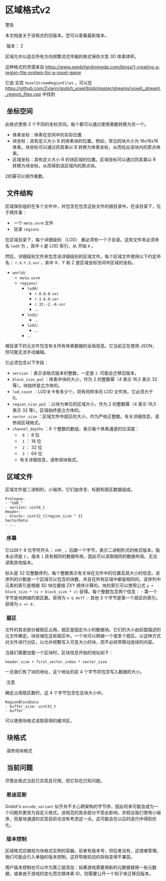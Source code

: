 
# 区域格式v2

警告

  
本文档是关于该格式的旧版本。您可以查看最新版本。

 版本： 2

  
区域允许以适合所有方向频繁流式传输的格式保存大型 3D 体素体积。  
  
这种格式的灵感来自 https://www.seedofandromeda.com/blogs/1-creating-a-region-file-system-for-a-voxel-game  
  
它由 实现 `VoxelStreamRegionFiles` ，可以在 https://github.com/Zylann/godot\_voxel/blob/master/streams/voxel\_stream\_region\_files.cpp 中找到

##  坐标空间

  
此格式使用 3 个不同的坐标空间。每个都可以通过使用乘数转换为另一个。

-     
    体素坐标：体素在空间中的实际位置
-     
    块坐标：具有定义大小 B 的体素块的位置。例如，常见的块大小为 16x16x16 体素。块坐标可以通过将其乘以 B 转换为体素坐标，从而给出该块内的原点体素。
-     
    区域坐标：具有定义大小 R 的块区域的位置。区域坐标可以通过将其乘以 R 转换为块坐标，从而得到该区域内的原点块。

  
2的幂可以用作乘数。

##  文件结构

  
区域保存组织在多个文件中，并包含在包含这些文件的根目录中。在该目录下，位于两件事：

-    一个 `meta.vxrm` 文件
-    目录 `regions`

  
在区域目录下，每个详细级别 （LOD） 都必须有一个子目录。这些文件夹必须命名 `lodX` 为 ，其中 `X` 是 LOD 索引，从 开始 `0` 。

  
然后，详细级别文件夹包含该详细级别的区域文件。每个区域文件使用以下约定命名： `r.X.Y.Z.vxr` ，其中 X、Y 和 Z 是区域坐标空间中区域的坐标。

-   `world/`
    -   `meta.vxrm`
    -   `regions/`
        -   `lod0/`
            -   `r.0.0.0.vxr`
            -   `r.1.6.0.vxr`
            -   `r.32.-2.-6.vxr`
            -   ...
        -   `lod1/`
            -   ...
        -   `lod2/`
            -   ...
        -   ...

  
根目录下的元文件包含有关所有体素数据的全局信息。它当前正在使用 JSON，但可能无法手动编辑。

  
它必须包含以下字段：

-     
    `version` ：表示该格式版本的整数。一定是 `2` .可能会迁移旧版本。
-     
    `block_size_po2` ：体素中块的大小，作为 2 的整数幂（4 表示 16,5 表示 32 等）。块始终是立方体的。
-     
    `lod_count` ：LOD关卡有多少个。将有同样多的 LOD 文件夹。它必须大于 0。
-     
    `region_size_po2` ：以块为单位的区域大小，作为 2 的整数幂（4 表示 16,5 表示 32 等）。区域始终是立方体的。
-     
    `sector_size` ：区域文件中扇区的大小，作为严格正整数。有关详细信息，请参阅区域格式。
-     
    `channel_depths` ：8 个整数的数组，表示每个体素通道的位深度：
    -     `0` ： 8 位
    -     `1` ： 16 位
    -     `2` ： 32 位
    -     `3` ： 64 位
    -     
        有关详细信息，请参阅块格式。

##  区域文件

  
区域文件是二进制的，小端序。它们由序言、标题和扇区数据组成。

```
Prologue:
- "VXR_"
- version: uint8_t
Header:
- blocks: uint32_t[region_size ^ 3]
SectorData:
- ...
```

###  序幕

  
它以四个 8 位字符开头： `VXR_` ，后跟一个字节，表示二进制形式的格式版本。版本必须是 `2` 。版本 `1` 具有相同的数据布局，因此可以读取相同的数据布局。无法读取其他版本。

  
标头是 32 位整数序列。每个整数表示有关块在文件中的位置及其大小的信息。该序列的计数是一个区域可以包含的块数，并且在所有区域中都是相同的。该序列中元素的索引是根据 3D 块位置按 ZXY 顺序计算的。块的索引可以使用公式 `y + block_size * (x + block_size * z)` 获得。每个整数包含两个信息： - 第一个字节是块跨越的扇区数。获得为 `n & 0xff` .- 其他 3 个字节是第一个扇区的索引。获得为 `n >> 8` .

###  扇区

  
文件的其余部分被扇区占用。扇区是固定大小的数据块。它们的大小由前面描述的元文件确定。块存储在这些扇区中。一个块可以跨越一个或多个扇区。以这种方式对文件进行分区，以允许频繁写入可变大小的块，而不必经常移动连续的内容。

  
当我们需要加载一个区块时，区块信息开始的地址如下：

```
header_size + first_sector_index * sector_size
```

  
一旦我们有了块的地址，这个地址的前 4 个字节将包含写入数据的大小。

 注意

  
确定占用扇区数时，这 4 个字节包含在总块大小中。

```
RegionBlockData
- buffer_size: uint32_t
- buffer
```

  
可以使用块格式读取获得的缓冲区。

##  块格式

 请参阅块格式

##  当前问题

  
尽管此格式当前已实现且可用，但它存在已知问题。

###  恩迪亚斯

  
Godot's `encode_variant` 似乎并不关心跨架构的字节序，因此将来可能会成为一个问题并更改为自定义格式。该规范的其余部分不受此影响，并假设我们使用小端序，但是块通道的实现目前也没有考虑这一点。这可能会在以后的迭代中得到优化。

###  版本控制

  
区域格式应被视为块格式实例的容器。前者有版本号，但后者没有，这很难管理。我们可能会引入单独的版本控制，这将导致较旧的存档变得不兼容。

  
用户版本控制也可以作为第三层添加：如果游戏需要用新的元数据替换一些元数据，或者由于游戏的变化而交换体素 ID，则需要公开一个钩子来迁移旧版本。
